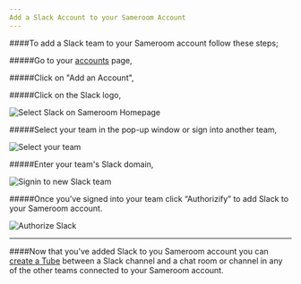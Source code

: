 ```yaml
---
Add a Slack Account to your Sameroom Account
---
```


####To add a Slack team to your Sameroom account follow these steps;

#####Go to your <a href="https://sameroom.io/accounts/" target="_blank">accounts</a> page,

#####Click on "Add an Account",

#####Click on the Slack logo,

![Select Slack on Sameroom Homepage](https://in.kato.im/c8e64565780f6a93e7b78d70bba93f0e185d0c87199736f14f961fea3d7ed5f8/Sameroom%20Select%20Slack.png)


#####Select your team in the pop-up window or sign into another team,

![Select your team](https://in.kato.im/240cbcbb342402312fa7151b4bd2e675c6e382bfcfd53d0fc237fff2ea31ede/Sameroom%20Select%20Slack%20Team%20copy.png)


#####Enter your team's Slack domain,

![Signin to new Slack team](https://in.kato.im/4ace4abeabe9e7b1a8b2c1c257c71b444febdc31b120ef7af1bc553f7782edee/Sameroom%20Slack%20Sign%20In.png)


#####Once you’ve signed into your team click “Authorizify” to add Slack to your Sameroom account.

![Authorize Slack](https://in.kato.im/87ae75b3e8b55eb5a119eaa24ec391de561c3869bdb3855a8c9a71bcba5cb155/Sameroom%20Authorize%20Slack%20copy.png)

---

####Now that you've added Slack to you Sameroom account you can [create a Tube](/getting-started/en/tubes-portals/tubes) between a Slack channel and a chat room or channel in any of the other teams connected to your Sameroom account.

